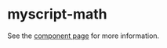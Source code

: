 myscript-math
============

See the [component page](http://myscriptwebcomponents.github.io/myscript-math) for more information.